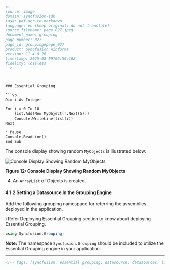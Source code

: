```html
<!-- 
source: image
domain: syncfusion-sdk
task: pdf-ocr-to-markdown
language: en (keep original; do not translate)
source_filename: page_027.jpeg
document_name: grouping
page_number: 027
page_id: grouping#page_027
product: Syncfusion Winforms
version: 11.4.0.26
timestamp: 2025-08-09T06:59:16Z
fidelity: lossless
-->



### Essential Grouping

```vb
Dim i As Integer

For i = 0 To 10
    list.Add(New MyObject(r.Next(5)))
    Console.WriteLine(list(i))
Next

' Pause
Console.ReadLine()
End Sub
```

The console display showing random `MyObjects` is illustrated below:

![Console Display Showing Random MyObjects](https://i.imgur.com/oOaFZ.jpg)

**Figure 12: Console Display Showing Random MyObjects**

4. An `ArrayList` of Objects is created.

#### 4.1.2 Setting a Datasource In the Grouping Engine

Add the following grouping namespace for referring the assemblies deployed in the application.

**i** Refer Deploying Essential Grouping section to know about deploying Essential Grouping.

```csharp
using Syncfusion.Grouping;
```

**Note:** The namespace `Syncfusion.Grouping` should be included to utilize the Essential Grouping engine in your application.

---
```html
<!-- tags: [syncfusion, essential grouping, datasource, datasources, list, object] keywords: [essential grouping, setting, datasource, deploy, group grouping, syncfusion grouping] -->
```